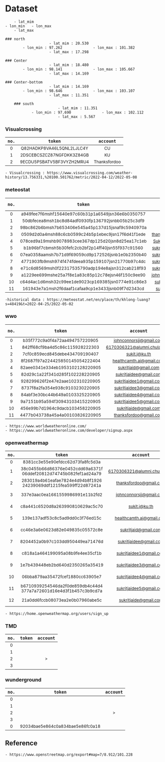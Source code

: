 # Dataset
		- lat_mim
	- lon_min	- lon_max
		- lat_max
```	
### north
					- lat_mim : 20.530
		- lon_min : 97.262				- lon_max : 101.382
					- lat_max : 17.298
```						
```
### Center
					- lat_mim : 18.480
		- lon_min : 98.141 				- lon_max : 105.667
					- lat_max : 14.169
```		
```				
### Center-bottom
					- lat_mim : 14.169
		- lon_min : 98.646  			- lon_max : 103.107
					- lat_max : 11.351
```			
```			
	### south
						- lat_mim : 11.351
			- lon_min : 97.690  			- lon_max : 102.112
						- lat_max : 5.567
```					

### Visualcrossing
|```no.```|```token```|```account```|
| :---:| :---: | :---: |
|<sub>0</sup>|<sub>Q82HADKP8VA46L5QNL2LJLC4Y</sup>|<sub>CU</sub>|
|<sub>1</sup>|<sub>2DSCEBCSZCZ87NGFDKK3Z84GB</sup>|<sub>KU</sub>|
|<sub>2</sup>|<sub>9ECDU5PSBATV5BF3VYZH2MRU4</sup>|<sub>Thanksfordoo</sub>|
	- Visualcrossing : https://www.visualcrossing.com/weather-history/13.756331,%20100.501762/metric/2022-04-12/2022-05-08

### meteostat
|```no.```|```token```|```account```|```Quota limit```|
| :---:| :---: | :---: | :---: |
|<sub>0</sup>|<sub>a949fee7f6mshf15640e97c60b31p1a6549jsn36e6b0350757</sup>|						<sub>CU</sub>						|<sub>500/month</sub>|
|<sub>1</sup>|<sub>50dbfecea8msh1bc8d84adf0930fp136792jsnbb05b25c3df9</sup>|						<sub>KU</sub>						|<sub>500/month</sub>|
|<sub>2</sup>|<sub>98bc862b6bmsh7b653406e545a45p137d15jsnaf9c5940970a</sup>|						<sub>Healthcam</sub>				|<sub>500/month</sub>|
|<sub>3</sup>|<sub>0509d2d0a4msh88c6cb0599c24b5p1ebec9jsn17f6d41f1ede</sup>|						<sub>thanksfordoo@gmail.com</sub>	|<sub>500/month</sub>|
|<sub>4</sup>|<sub>078ced9a19mshb9078983cee367dp125d20jsn8d25ea17c1eb</sup>|						<sub>Sukritjaidee@gmail.com</sub>	|<sub>500/month</sub>|
|<sub>5</sup>|<sub>b1b96bf7cbmsh5b30fefc2cb2bf2p14ff40jsn55f937c91560</sup>|						<sub>sukritjaidee5@gmail.com</sub>	|<sub>500/month</sub>|
|<sub>6</sup>|<sub>07ea0358aamsh7b71d9f69059cd9p172526jsnb1e0b2350b40</sup>|						<sub>sukritjaidee4@gmail.com</sub>	|<sub>500/month</sub>|
|<sub>7</sup>|<sub>4771903fb9msh974f474fdeea935p159107jsn21770b97c4dc</sup>|						<sub>sukritjaidee3@gmail.com</sub>	|<sub>500/month</sub>|
|<sub>8</sup>|<sub>e71c6d8569msh0f22317535790adp194e8ajsn312cab218f93</sup>|						<sub>sukritjaidee1@gmail.com</sub>	|<sub>500/month</sub>|
|<sub>9</sup>|<sub>a1229ee699mshe25a7f8e1a83c85p12c78ejsn46f150c9ee90</sup>|						<sub>johnconnorsjj@gmail.com</sub>	|<sub>500/month</sub>|
|<sub>10</sup>|<sub>c64d4ac1d6msh32c99ee1de9023cp169385jsn0774e91c86e3</sup>|						<sub>sukritjaide@gmail.com</sub>	|<sub>500/month</sub>|
|<sub>11</sup>|<sub>161943e7a1msh2f6daaf1cafaa9cp1e3433jsnb09f7d2343cd</sup>|						<sub>sukritjaid@gmail.com</sub>		|<sub>500/month</sub>|
	-historical data : https://meteostat.net/en/place/th/khlong-luang?s=48419&t=2022-04-25/2022-05-02

### wwo 
|```no.```|```token```|```account```|```Quota limit```|
| :---:| :---: | :---: | :---: |
|<sub>0</sup>|<sub>b35f772c9a0f4a72aa494757220905</sup>					|<sub>johnconnorsjj@gmail.com</sub>|			<sub>500/day</sub>|
|<sub>1</sup>|<sub>842ff68cf9ba4d5c86c115928222303</sup>				|<sub>6170306321@alumni.chula.ac.th</sub>|		<sub>500/day</sub>|
|<sub>2</sup>|<sub>7cf0c859ecd845debe434709190407</sup>					|<sub>sukit.j@ku.th</sub>|						<sub>500/day</sub>|
|<sub>3</sup>|<sub>8f2687f97a224425850145054222404</sup>				|<sub>healthcamth.ai@gmail.com</sub>|			<sub>500/day</sub>|
|<sub>4</sup>|<sub>82aee0341e334eb1953102128220905</sup>				|<sub>sukritjaid@gmail.com</sub>|				<sub>500/day</sub>|
|<sub>5</sup>|<sub>82d29c1a22f341d285f102228220905</sup>				|<sub>sukritjaidee@gmail.com</sub>|				<sub>500/day</sub>|
|<sub>6</sup>|<sub>928299626f2e47e2aae102310220905</sup>				|<sub>sukritjaidee1@gmail.com</sub>|			<sub>500/day</sub>|
|<sub>7</sup>|<sub>8737f8a2fa354e938c9103230220905</sup>				|<sub>sukritjaidee3@gmail.com</sub>|			<sub>500/day</sub>|
|<sub>8</sup>|<sub>84abf3e30bc44b649a0103325220905</sup>				|<sub>sukritjaidee4@gmail.com</sub>|			<sub>500/day</sub>|
|<sub>9</sup>|<sub>9a7151b95a594f30943103415220905</sup>				|<sub>sukritjaidee5@gmail.com</sub>|			<sub>500/day</sub>|
|<sub>10</sup>|<sub>456e99b7d1964c9dacb103458220905</sup>				|<sub>sukritjaide@gmail.com</sub>|				<sub>500/day</sub>|
|<sub>11</sup>|<sub>4477b043738a45a4a00103826220905</sup>				|<sub>thanksfordoo@gmail.com</sub>|				<sub>500/day</sub>|
	- https://www.worldweatheronline.com/
	- https://www.worldweatheronline.com/developer/signup.aspx

### openweathermap  
|```no.```|```token```|```account```|```Quota limit```|
| :---:| :---: | :---: | :---: |
|<sub>0</sup>|<sub>8381cc3e55e90efdcc62d73fa8fc5d3a</sub>|										|<sub></sup>|									<sub>1,000/day 30,000/month</sup>|
|<sub>1</sup>|<sub>38c0455b66d86376e0452cdd69a6371f<br>06ddef20812d74745b082fef1ad24a79</sup>	|<sub>6170306321@alumni.chula.ac.th</sub>|		<sub>1,000/day 30,000/month</sup>|
|<sub>2</sup>|<sub>283019a4b61eafae7824e4d94b8f1926<br>24239069ddf1215fea599ff22d87241a</sup>	|<sub>thanksfordoo@gmail.com</sub>|				<sub>1,000/day 30,000/month</sup>|
|<sub>3</sup>|<sub>337e3aac0ea1661559986991e11b2fd2</sup>										|<sub>johnconnorsjj@gmail.com</sub>|			<sub>1,000/day 30,000/month</sup>|
|<sub>4</sup>|<sub>c8a441c6520d8a263990810629ac5c70</sup>										|<sub>sukit.j@ku.th</sub>|						<sub>1,000/day 30,000/month</sup>|
|<sub>5</sup>|<sub>139e137adf53c8c5ad9dd0c3f76ed15c</sup>										|<sub>healthcamth.ai@gmail.com</sub>|			<sub>1,000/day 30,000/month</sup>|
|<sub>6</sup>|<sub>cc46e3a6e0623d82e049835c05572c8e</sup>										|<sub>sukritjaid@gmail.com</sub>|				<sub>1,000/day 30,000/month</sup>|
|<sub>7</sup>|<sub>8204452a0b97c103dd950449ea71476d</sup>										|<sub>sukritjaidee@gmail.com</sub>|				<sub>1,000/day 30,000/month</sup>|
|<sub>8</sup>|<sub>c818a1a464199095a08b9fe4ee35cf1b</sup>										|<sub>sukritjaidee1@gmail.com</sub>|			<sub>1,000/day 30,000/month</sup>|
|<sub>9</sup>|<sub>1e7b439448eb2bd640d2350265a35419</sup>										|<sub>sukritjaidee3@gmail.com</sub>|			<sub>1,000/day 30,000/month</sup>|	
|<sub>10</sup>|<sub>06bba879aa35472fcef1880cc63905e7</sup>										|<sub>sukritjaidee4@gmail.com</sub>|			<sub>1,000/day 30,000/month</sup>|
|<sub>11</sup>|<sub>b6710939254546da2f0de859db4c44d4<br>377a7a72601d16e4d3f1b457c3b9cd7a</sup>	|<sub>sukritjaidee5@gmail.com</sub>|			<sub>1,000/day 30,000/month</sup>|
|<sub>12</sup>|<sub>21a0dd6fccb08073ea2e0b07960abe5c</sup>										|<sub>sukritjaide@gmail.com</sub>|				<sub>1,000/day 30,000/month</sup>|			
	- https://home.openweathermap.org/users/sign_up

### TMD  
|```no.```|```token```|```account```|
| :---:| :---: | :---: |
|<sub>0</sup>|<sub></sup>|<sub></sub>|
|<sub>1</sup>|<sub></sup>|<sub></sub>|
|<sub>2</sup>|<sub></sup>|<sub>></sub>|
|<sub>3</sup>|<sub></sup>|<sub></sub>|

### wunderground   
|```no.```|```token```|```account```|
| :---:| :---: | :---: |
|<sub>0</sup>|<sub></sup>|<sub></sub>|
|<sub>1</sup>|<sub></sup>|<sub></sub>|
|<sub>2</sup>|<sub></sup>|<sub>></sub>|
|<sub>3</sup>|<sub></sup>|<sub></sub>|
|<sub>0</sup>|<sub>92034bae5e864c0a834bae5e86fc0a18</sup>				|<sub></sub>|



## Reference
	- https://www.openstreetmap.org/export#map=7/8.912/101.228
	
	

